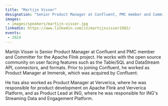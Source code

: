 ```yaml
---
title: "Martijn Visser"
designation: "Senior Product Manager at Confluent, PMC member and Committer for Apache Flink"
images:
 - images/speakers/martijn-visser.jpg
linkedin: https://www.linkedin.com/in/martijnvisser1982/
events:
 - 2024
---
```


Martijn Visser is Senior Product Manager at Confluent and PMC member and Committer for the Apache Flink project. He works with the open source community on user facing features such as the Table/SQL and DataStream API, connectors, and formats. Prior to joining Confluent, he worked as Product Manager at Immerok, which was acquired by Confluent. 
 
 
 
 He has also worked as Product Manager at Ververica, where he was responsible for product development on Apache Flink and Ververica Platform, and as Product Lead at ING, where he was responsible for ING's Streaming Data and Engagement Platform.